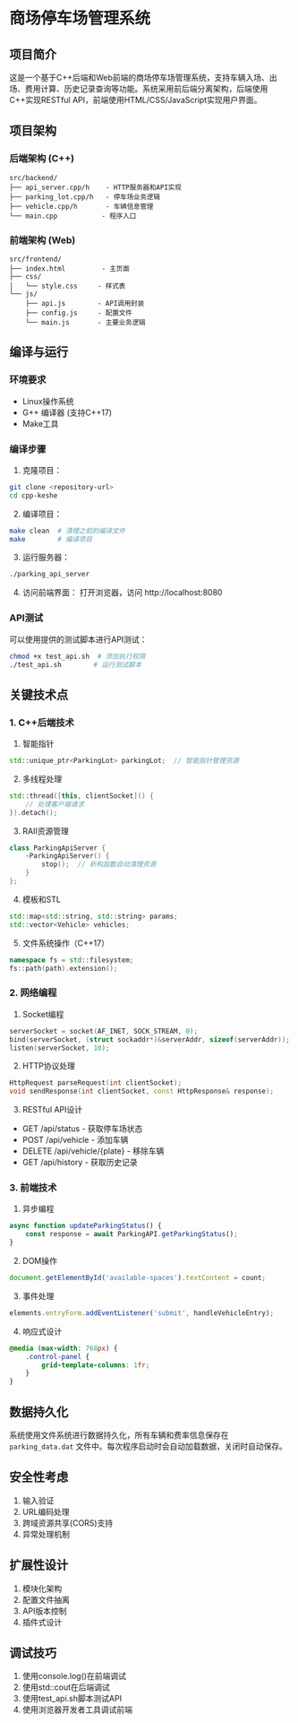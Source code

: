 # 商场停车场管理系统

## 项目简介

这是一个基于C++后端和Web前端的商场停车场管理系统，支持车辆入场、出场、费用计算、历史记录查询等功能。系统采用前后端分离架构，后端使用C++实现RESTful API，前端使用HTML/CSS/JavaScript实现用户界面。

## 项目架构

### 后端架构 (C++)

```
src/backend/
├── api_server.cpp/h    - HTTP服务器和API实现
├── parking_lot.cpp/h   - 停车场业务逻辑
├── vehicle.cpp/h       - 车辆信息管理
└── main.cpp           - 程序入口
```

### 前端架构 (Web)

```
src/frontend/
├── index.html         - 主页面
├── css/
│   └── style.css     - 样式表
└── js/
    ├── api.js        - API调用封装
    ├── config.js     - 配置文件
    └── main.js       - 主要业务逻辑
```

## 编译与运行

### 环境要求

- Linux操作系统
- G++ 编译器 (支持C++17)
- Make工具

### 编译步骤

1. 克隆项目：
```bash
git clone <repository-url>
cd cpp-keshe
```

2. 编译项目：
```bash
make clean  # 清理之前的编译文件
make        # 编译项目
```

3. 运行服务器：
```bash
./parking_api_server
```

4. 访问前端界面：
   打开浏览器，访问 http://localhost:8080

### API测试

可以使用提供的测试脚本进行API测试：
```bash
chmod +x test_api.sh  # 添加执行权限
./test_api.sh        # 运行测试脚本
```

## 关键技术点

### 1. C++后端技术

1. 智能指针
```cpp
std::unique_ptr<ParkingLot> parkingLot;  // 智能指针管理资源
```

2. 多线程处理
```cpp
std::thread([this, clientSocket]() {
    // 处理客户端请求
}).detach();
```

3. RAII资源管理
```cpp
class ParkingApiServer {
    ~ParkingApiServer() {
        stop();  // 析构函数自动清理资源
    }
};
```

4. 模板和STL
```cpp
std::map<std::string, std::string> params;
std::vector<Vehicle> vehicles;
```

5. 文件系统操作（C++17）
```cpp
namespace fs = std::filesystem;
fs::path(path).extension();
```

### 2. 网络编程

1. Socket编程
```cpp
serverSocket = socket(AF_INET, SOCK_STREAM, 0);
bind(serverSocket, (struct sockaddr*)&serverAddr, sizeof(serverAddr));
listen(serverSocket, 10);
```

2. HTTP协议处理
```cpp
HttpRequest parseRequest(int clientSocket);
void sendResponse(int clientSocket, const HttpResponse& response);
```

3. RESTful API设计
- GET /api/status - 获取停车场状态
- POST /api/vehicle - 添加车辆
- DELETE /api/vehicle/{plate} - 移除车辆
- GET /api/history - 获取历史记录

### 3. 前端技术

1. 异步编程
```javascript
async function updateParkingStatus() {
    const response = await ParkingAPI.getParkingStatus();
}
```

2. DOM操作
```javascript
document.getElementById('available-spaces').textContent = count;
```

3. 事件处理
```javascript
elements.entryForm.addEventListener('submit', handleVehicleEntry);
```

4. 响应式设计
```css
@media (max-width: 768px) {
    .control-panel {
        grid-template-columns: 1fr;
    }
}
```

## 数据持久化

系统使用文件系统进行数据持久化，所有车辆和费率信息保存在 `parking_data.dat` 文件中。每次程序启动时会自动加载数据，关闭时自动保存。

## 安全性考虑

1. 输入验证
2. URL编码处理
3. 跨域资源共享(CORS)支持
4. 异常处理机制

## 扩展性设计

1. 模块化架构
2. 配置文件抽离
3. API版本控制
4. 插件式设计

## 调试技巧

1. 使用console.log()在前端调试
2. 使用std::cout在后端调试
3. 使用test_api.sh脚本测试API
4. 使用浏览器开发者工具调试前端